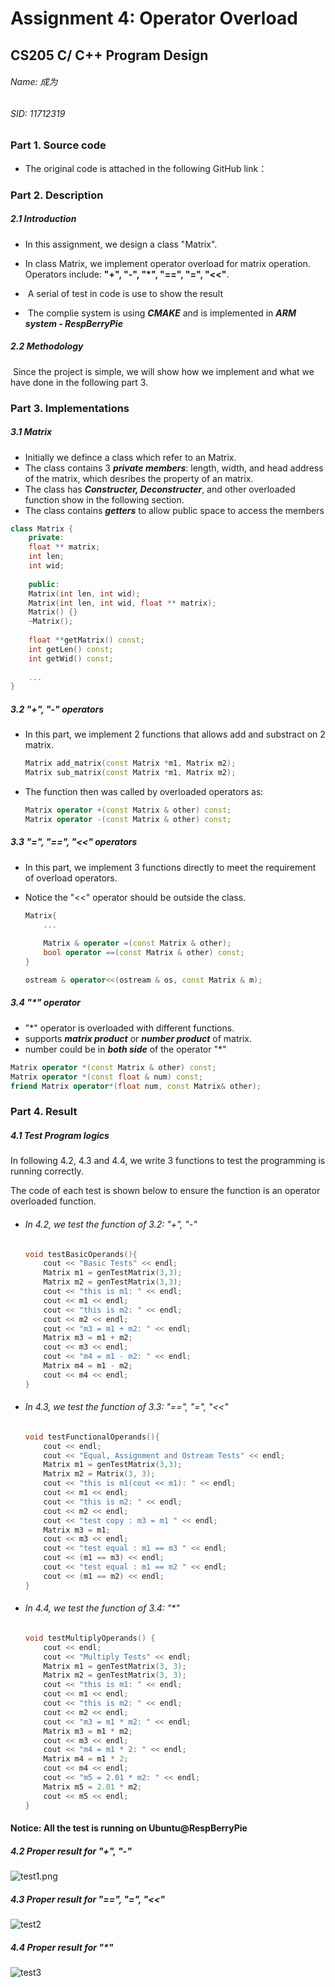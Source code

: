# Assignment 4: Operator Overload

## CS205 C/ C++ Program Design

###### Name: 成为

###### SID: 11712319



### Part 1. Source code

- The original code is attached in the following GitHub link：



### Part 2. Description

##### 2.1 Introduction

- In this assignment, we design a class "Matrix".

- In class Matrix, we implement operator overload for matrix operation. Operators include: **"+", "-", "*", "==", "=", "<<"**.
- ​	A serial of test in code is use to show the result
- ​	The complie system is using ***CMAKE*** and is implemented in ***ARM system - RespBerryPie***

##### 2.2 Methodology 

​	Since the project is simple, we will show how we implement and what we have done in the following part 3.



### Part 3. Implementations

##### 3.1 Matrix

- Initially we defince a class which refer to an Matrix.
- The class contains 3 ***private members***: length, width, and head address of the matrix, which desribes the property of an matrix.
- The class has ***Constructer, Deconstructer***, and other overloaded function show in the following section.
- The class contains ***getters*** to allow public space to access the members

```c++
class Matrix {
    private:    
    float ** matrix;    
    int len;    
    int wid;
    
    public:
    Matrix(int len, int wid);
    Matrix(int len, int wid, float ** matrix);
    Matrix() {}
    ~Matrix();
    
   	float **getMatrix() const;
    int getLen() const;
    int getWid() const;
    
    ...
}
```



##### 3.2 "+", "-" operators

- In this part, we implement 2 functions that allows add and substract on 2 matrix.

  ```C++
  Matrix add_matrix(const Matrix *m1, Matrix m2);
  Matrix sub_matrix(const Matrix *m1, Matrix m2);
  ```

- The function then was called by overloaded operators as:

  ```c++
  Matrix operator +(const Matrix & other) const;
  Matrix operator -(const Matrix & other) const;
  ```



##### 3.3 "=", "==", "<<" operators

- In this part, we implement 3 functions directly to meet the requirement of overload operators.

- Notice the "<<" operator should be outside the class.

  ```c++
  Matrix{
      ... 
          
      Matrix & operator =(const Matrix & other);
      bool operator ==(const Matrix & other) const;
  }
  
  ostream & operator<<(ostream & os, const Matrix & m);
  ```



##### 3.4 "*" operator

- "*" operator is overloaded with different functions.
- supports ***matrix product*** or ***number product*** of matrix.
- number could be in ***both side*** of the operator "*"

```c++
Matrix operator *(const Matrix & other) const;
Matrix operator *(const float & num) const;
friend Matrix operator*(float num, const Matrix& other);
```





### **Part 4. Result** 				

##### 4.1 Test Program logics

In following 4.2, 4.3 and 4.4, we write 3 functions to test the programming is running correctly.

The code of each test is shown below to ensure the function is an operator overloaded function.

- ###### In 4.2, we test the function of 3.2: "+", "-"

  ```c++
  void testBasicOperands(){    
      cout << "Basic Tests" << endl;    
      Matrix m1 = genTestMatrix(3,3);    
      Matrix m2 = genTestMatrix(3,3);    
      cout << "this is m1: " << endl;    
      cout << m1 << endl;    
      cout << "this is m2: " << endl;    
      cout << m2 << endl;    
      cout << "m3 = m1 + m2: " << endl;    
      Matrix m3 = m1 + m2;    
      cout << m3 << endl;    
      cout << "m4 = m1 - m2: " << endl;    
      Matrix m4 = m1 - m2;    
      cout << m4 << endl;
  }
  ```



- ###### In 4.3, we test the function of 3.3: "==", "=", "<<"

  ```c++
  void testFunctionalOperands(){    
      cout << endl;    
      cout << "Equal, Assignment and Ostream Tests" << endl;    
      Matrix m1 = genTestMatrix(3,3);    
      Matrix m2 = Matrix(3, 3);    
      cout << "this is m1(cout << m1): " << endl;    
      cout << m1 << endl;    
      cout << "this is m2: " << endl;    
      cout << m2 << endl;    
      cout << "test copy : m3 = m1 " << endl;    
      Matrix m3 = m1;    
      cout << m3 << endl;    
      cout << "test equal : m1 == m3 " << endl;    
      cout << (m1 == m3) << endl;    
      cout << "test equal : m1 == m2 " << endl;    
      cout << (m1 == m2) << endl;
  }
  ```

  

- ###### In 4.4, we test the function of 3.4: "*"

  ```c++
  void testMultiplyOperands() {
      cout << endl;    
      cout << "Multiply Tests" << endl;    
      Matrix m1 = genTestMatrix(3, 3);    
      Matrix m2 = genTestMatrix(3, 3);    
      cout << "this is m1: " << endl;    
      cout << m1 << endl;    
      cout << "this is m2: " << endl;    
      cout << m2 << endl;    
      cout << "m3 = m1 * m2: " << endl;    
      Matrix m3 = m1 * m2;    
      cout << m3 << endl;    
      cout << "m4 = m1 * 2: " << endl;    
      Matrix m4 = m1 * 2;    
      cout << m4 << endl;    
      cout << "m5 = 2.01 * m2: " << endl;    
      Matrix m5 = 2.01 * m2;    
      cout << m5 << endl;
  }
  ```



#### **Notice: All the test is running on Ubuntu@RespBerryPie**



##### 4.2 Proper result for "+", "-"

![test1.png](./test1.png)

##### 4.3 Proper result for "==", "=", "<<"

![test2](./test2.png)

##### 4.4 Proper result for "*"

![test3](./test3.png)
